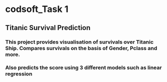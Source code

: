 # codsoft_Task 1 
## Titanic Survival Prediction
### This project provides visualisation of survivals over Titanic Ship. Compares survivals on the basis of Gender, Pclass and more.
### Also predicts the score using 3 different models such as linear regression
